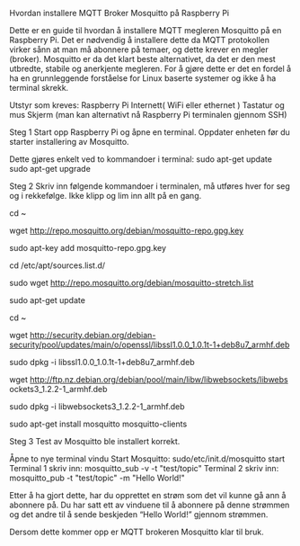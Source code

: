 Hvordan installere MQTT Broker Mosquitto på Raspberry Pi


Dette er en guide til hvordan å installere MQTT megleren Mosquitto på en Raspberry Pi. Det er nødvendig å installere dette da MQTT protokollen virker sånn at man må abonnere på temaer, og dette krever en megler (broker). Mosquitto er da det klart beste alternativet, da det er den mest utbredte, stabile og anerkjente megleren. For å gjøre dette er det en fordel å ha en grunnleggende forståelse for Linux baserte systemer og ikke å ha terminal skrekk.

Utstyr som kreves:
Raspberry Pi
Internett( WiFi eller ethernet )
Tastatur og mus
Skjerm (man kan alternativt nå Raspberry Pi terminalen gjennom SSH)

Steg 1
Start opp Raspberry Pi og åpne en terminal. Oppdater enheten før du starter installering av Mosquitto.

Dette gjøres enkelt ved to kommandoer i terminal:
    sudo apt-get update
    sudo apt-get upgrade

Steg 2
Skriv inn følgende kommandoer  i terminalen, må utføres hver for seg og i rekkefølge. Ikke klipp og lim inn allt på en gang.

cd ~

wget http://repo.mosquitto.org/debian/mosquitto-repo.gpg.key

sudo apt-key add mosquitto-repo.gpg.key

cd /etc/apt/sources.list.d/

sudo wget http://repo.mosquitto.org/debian/mosquitto-stretch.list

sudo apt-get update


cd ~

wget http://security.debian.org/debian-security/pool/updates/main/o/openssl/libssl1.0.0_1.0.1t-1+deb8u7_armhf.deb

sudo dpkg -i libssl1.0.0_1.0.1t-1+deb8u7_armhf.deb

wget http://ftp.nz.debian.org/debian/pool/main/libw/libwebsockets/libwebs
ockets3_1.2.2-1_armhf.deb

sudo dpkg -i libwebsockets3_1.2.2-1_armhf.deb

sudo apt-get install mosquitto mosquitto-clients



Steg 3
Test av Mosquitto ble installert korrekt.

Åpne to nye terminal vindu
Start Mosquitto: sudo/etc/init.d/mosquitto start
Terminal 1 skriv inn: mosquitto_sub -v -t "test/topic"
Terminal 2 skriv inn: mosquitto_pub -t "test/topic" -m "Hello World!"

Etter å ha gjort dette, har du opprettet en strøm som det vil kunne gå ann å abonnere på. Du har satt ett av vinduene til å abonnere på denne strømmen og det andre til å sende beskjeden “Hello World!” gjennom strømmen.

Dersom dette kommer opp er MQTT brokeren Mosquitto klar til bruk.




